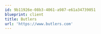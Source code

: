 ```yaml
---
id: 9b11926e-08b3-4061-a987-e61a34739051
blueprint: client
title: Butlers
url: 'https://www.butlers.com'
---
```


